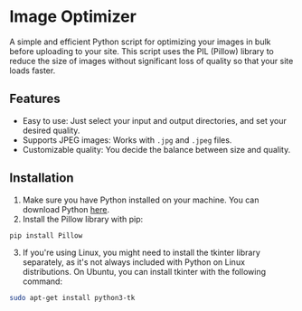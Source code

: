 # Image Optimizer

A simple and efficient Python script for optimizing your images in bulk before uploading to your site. This script uses the PIL (Pillow) library to reduce the size of images without significant loss of quality so that your site loads faster.

## Features

- Easy to use: Just select your input and output directories, and set your desired quality.
- Supports JPEG images: Works with `.jpg` and `.jpeg` files.
- Customizable quality: You decide the balance between size and quality.

## Installation

1. Make sure you have Python installed on your machine. You can download Python [here](https://www.python.org/downloads/).
2. Install the Pillow library with pip:

```bash
pip install Pillow
```
3. If you're using Linux, you might need to install the tkinter library separately, as it's not always included with Python on Linux distributions. On Ubuntu, you can install tkinter with the following command:

```bash
sudo apt-get install python3-tk
```

